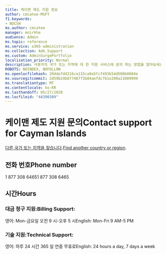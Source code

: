 ```yaml
---
title: 케이맨 제도 지원 정보
author: cmcatee-MSFT
f1.keywords:
- NOCSH
ms.author: cmcatee
manager: mnirkhe
audience: Admin
ms.topic: reference
ms.service: o365-administration
ms.collection: Adm_Support
ms.custom: AdminSurgePortfolio
localization_priority: Normal
description: 사용자의 국가 또는 지역에 대 한 지원 서비스에 문의 하는 방법을 알아보세요.
ROBOTS: NOINDEX, NOFOLLOW
ms.openlocfilehash: 29dde7d4216ca115ca9a5fcf493b54d508b8604e
ms.sourcegitcommit: 2d59b24b877487f3b84aefdc7b1e200a21009999
ms.translationtype: MT
ms.contentlocale: ko-KR
ms.lasthandoff: 05/27/2020
ms.locfileid: "44398309"
---
```

# <a name="contact-support-for-cayman-islands"></a><span data-ttu-id="82c49-103">케이맨 제도 지원 문의</span><span class="sxs-lookup"><span data-stu-id="82c49-103">Contact support for Cayman Islands</span></span>

<span data-ttu-id="82c49-104">[다른 국가 또는 지역을 찾습니다](../contact-support-for-business-products.md).</span><span class="sxs-lookup"><span data-stu-id="82c49-104">[Find another country or region](../contact-support-for-business-products.md).</span></span>

## <a name="phone-number"></a><span data-ttu-id="82c49-105">전화 번호</span><span class="sxs-lookup"><span data-stu-id="82c49-105">Phone number</span></span>
<span data-ttu-id="82c49-106">1 877 308 6465</span><span class="sxs-lookup"><span data-stu-id="82c49-106">1 877 308 6465</span></span>

## <a name="hours"></a><span data-ttu-id="82c49-107">시간</span><span class="sxs-lookup"><span data-stu-id="82c49-107">Hours</span></span>
### <a name="billing-support"></a><span data-ttu-id="82c49-108">대금 청구 지원:</span><span class="sxs-lookup"><span data-stu-id="82c49-108">Billing Support:</span></span>

<span data-ttu-id="82c49-109">영어: Mon-금요일 오전 9 시-오후 5 시</span><span class="sxs-lookup"><span data-stu-id="82c49-109">English: Mon-Fri 9 AM-5 PM</span></span>

### <a name="technical-support"></a><span data-ttu-id="82c49-110">기술 지원:</span><span class="sxs-lookup"><span data-stu-id="82c49-110">Technical Support:</span></span>

<span data-ttu-id="82c49-111">영어: 하루 24 시간 365 일 연중 무휴로</span><span class="sxs-lookup"><span data-stu-id="82c49-111">English: 24 hours a day, 7 days a week</span></span>
